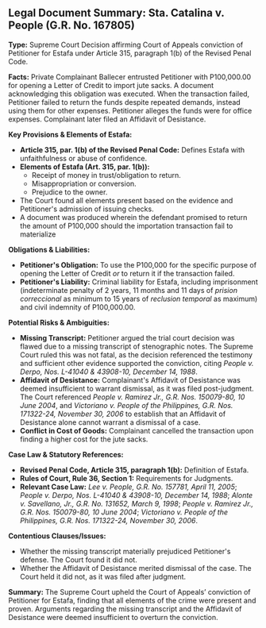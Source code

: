 ## Legal Document Summary: Sta. Catalina v. People (G.R. No. 167805)

**Type:** Supreme Court Decision affirming Court of Appeals conviction of Petitioner for Estafa under Article 315, paragraph 1(b) of the Revised Penal Code.

**Facts:** Private Complainant Ballecer entrusted Petitioner with P100,000.00 for opening a Letter of Credit to import jute sacks. A document acknowledging this obligation was executed. When the transaction failed, Petitioner failed to return the funds despite repeated demands, instead using them for other expenses. Petitioner alleges the funds were for office expenses. Complainant later filed an Affidavit of Desistance.

**Key Provisions & Elements of Estafa:**

*   **Article 315, par. 1(b) of the Revised Penal Code:** Defines Estafa with unfaithfulness or abuse of confidence.
*   **Elements of Estafa (Art. 315, par. 1(b)):**
    *   Receipt of money in trust/obligation to return.
    *   Misappropriation or conversion.
    *   Prejudice to the owner.
*   The Court found all elements present based on the evidence and Petitioner's admission of issuing checks.
*   A document was produced wherein the defendant promised to return the amount of P100,000 should the importation transaction fail to materialize

**Obligations & Liabilities:**

*   **Petitioner's Obligation:** To use the P100,000 for the specific purpose of opening the Letter of Credit *or* to return it if the transaction failed.
*   **Petitioner's Liability:** Criminal liability for Estafa, including imprisonment (indeterminate penalty of 2 years, 11 months and 11 days of *prision correccional* as minimum to 15 years of *reclusion temporal* as maximum) and civil indemnity of P100,000.00.

**Potential Risks & Ambiguities:**

*   **Missing Transcript:** Petitioner argued the trial court decision was flawed due to a missing transcript of stenographic notes. The Supreme Court ruled this was not fatal, as the decision referenced the testimony and sufficient other evidence supported the conviction, citing *People v. Derpo, Nos. L-41040 & 43908-10, December 14, 1988*.
*   **Affidavit of Desistance:** Complainant's Affidavit of Desistance was deemed insufficient to warrant dismissal, as it was filed post-judgment. The Court referenced *People v. Ramirez Jr., G.R. Nos. 150079-80, 10 June 2004*, and *Victoriano v. People of the Philippines, G.R. Nos. 171322-24, November 30, 2006* to establish that an Affidavit of Desistance alone cannot warrant a dismissal of a case.
*   **Conflict in Cost of Goods:** Complainant cancelled the transaction upon finding a higher cost for the jute sacks.

**Case Law & Statutory References:**

*   **Revised Penal Code, Article 315, paragraph 1(b):** Definition of Estafa.
*   **Rules of Court, Rule 36, Section 1:** Requirements for Judgments.
*   **Relevant Case Law:** *Lee v. People, G.R. No. 157781, April 11, 2005*;  *People v. Derpo, Nos. L-41040 & 43908-10, December 14, 1988*; *Alonte v. Savellano, Jr., G.R. No. 131652, March 9, 1998*; *People v. Ramirez Jr., G.R. Nos. 150079-80, 10 June 2004*; *Victoriano v. People of the Philippines, G.R. Nos. 171322-24, November 30, 2006*.

**Contentious Clauses/Issues:**

*   Whether the missing transcript materially prejudiced Petitioner's defense. The Court found it did not.
*   Whether the Affidavit of Desistance merited dismissal of the case. The Court held it did not, as it was filed after judgment.

**Summary:** The Supreme Court upheld the Court of Appeals’ conviction of Petitioner for Estafa, finding that all elements of the crime were present and proven. Arguments regarding the missing transcript and the Affidavit of Desistance were deemed insufficient to overturn the conviction.
